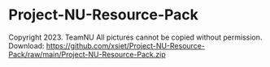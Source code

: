 # Project-NU-Resource-Pack
Copyright 2023. TeamNU All pictures cannot be copied without permission.
Download: https://github.com/xsiet/Project-NU-Resource-Pack/raw/main/Project-NU-Resource-Pack.zip
